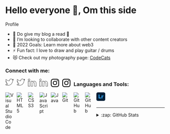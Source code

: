 # Hello everyone 👋, Om this side

Profile

- 🌱 Do give my blog a read 🤣
- 👯 I’m looking to collaborate with other content creators
- 🥅 2022 Goals: Learn more about web3
- ⚡ Fun fact: I love to draw and play guitar / drums
- 😻 Check out my photography page: [CodeCats](https://opensea.io/collection/codecats?search[sortAscending]=true&search[sortBy]=PRICE&search[toggles][0]=BUY_NOW)

### Connect with me:

<a href="https://twitter.com/_OmI_17#gh-dark-mode-only"><img align="left" alt="Twitter" width="26px" src="./twitter-line.svg#gh-dark-mode-only" style="padding-right:10px;" /></a>

<a href="https://twitter.com/_OmI_17#gh-light-mode-only"><img align="left" alt="Twitter" width="26px" src="./twitter-line.svg#gh-light-mode-only" style="padding-right:10px;" /></a>

<a href="https://www.linkedin.com/in/om-patel-71801a220/#gh-dark-mode-only"><img align="left" alt="Linkedin" width="26px" src="./linkedin-line.svg#gh-dark-mode-only" style="padding-right:10px;" /></a>

<a href="https://www.linkedin.com/in/om-patel-71801a220/#gh-light-mode-only"><img align="left" alt="Linkedin" width="26px" src="./linkedin-line.svg#gh-light-mode-only" style="padding-right:10px;" /></a>

<a href="https://www.instagram.com/it_is_omi/#gh-dark-mode-only"><img align="left" alt="Instagram" width="26px" src="./black-instagram.svg#gh-dark-mode-only" style="padding-right:10px;" /></a>

<a href="https://www.instagram.com/it_is_omi/#gh-light-mode-only"><img align="left" alt="Instagram" width="26px" src="./black-instagram.svg#gh-light-mode-only" style="padding-right:10px;" /></a>

### Languages and Tools:

<img align="left" alt="Visual Studio Code" width="26px" src="https://cdn.jsdelivr.net/gh/devicons/devicon/icons/vscode/vscode-original.svg" style="padding-right:10px;" />
<img align="left" alt="HTML5" width="26px" src="https://cdn.jsdelivr.net/gh/devicons/devicon/icons/html5/html5-original.svg" style="padding-right:10px;" />
<img align="left" alt="CSS3" width="26px" src="https://cdn.jsdelivr.net/gh/devicons/devicon/icons/css3/css3-original.svg" style="padding-right:10px;" />
<img align="left" alt="JavaScript" width="26px" src="https://cdn.jsdelivr.net/gh/devicons/devicon/icons/javascript/javascript-original.svg" style="padding-right:10px;" />
<img align="left" alt="Java" width="26px" src="https://cdn.jsdelivr.net/gh/devicons/devicon/icons/java/java-original.svg" style="padding-right:10px;" />
<img align="left" alt="Git" width="26px" src="https://cdn.jsdelivr.net/gh/devicons/devicon/icons/git/git-original.svg" style="padding-right:10px;" />
<img align="left" alt="GitHub" width="26px" src="https://user-images.githubusercontent.com/3369400/139447912-e0f43f33-6d9f-45f8-be46-2df5bbc91289.png#gh-dark-mode-only" style="padding-right:10px;" />
<img align="left" alt="GitHub" width="26px" src="https://user-images.githubusercontent.com/3369400/139448065-39a229ba-4b06-434b-bc67-616e2ed80c8f.png#gh-light-mode-only" style="padding-right:10px;" />
<img align="left" alt="Lightroom" width="28px" src="./adobe-lightroom.svg" style="padding-right:10px;" />

<br />
<br />

---

<details>
  <summary>:zap: GitHub Stats</summary>

  <img align="left" alt="codeSTACKr's GitHub Stats" src="https://github-readme-stats.vercel.app/api?username=Omi-17&show_icons=true&hide_border=false&title_color=ff652f&icon_color=FFE400&bg_color=09131B&text_color=ffffff&border_color=0c1a25" />

</details>